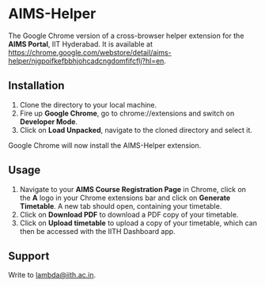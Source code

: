 # AIMS-Helper

The Google Chrome version of a cross-browser helper extension for the **AIMS Portal**, IIT Hyderabad. It is available at https://chrome.google.com/webstore/detail/aims-helper/njgpoifkefbbhjohcadcngdomfifcflj?hl=en. 

## Installation

1. Clone the directory to your local machine. 
2. Fire up **Google Chrome**, go to chrome://extensions and switch on **Developer Mode**. 
3. Click on **Load Unpacked**, navigate to the cloned directory and select it. 

Google Chrome will now install the AIMS-Helper extension. 

## Usage

1. Navigate to your **AIMS Course Registration Page** in Chrome, click on the **A** logo in your Chrome extensions bar and click on **Generate Timetable**. A new tab should open, containing your timetable. 
2. Click on **Download PDF** to download a PDF copy of your timetable. 
3. Click on **Upload timetable** to upload a copy of your timetable, which can then be accessed with the IITH Dashboard app. 

## Support

Write to lambda@iith.ac.in. 
